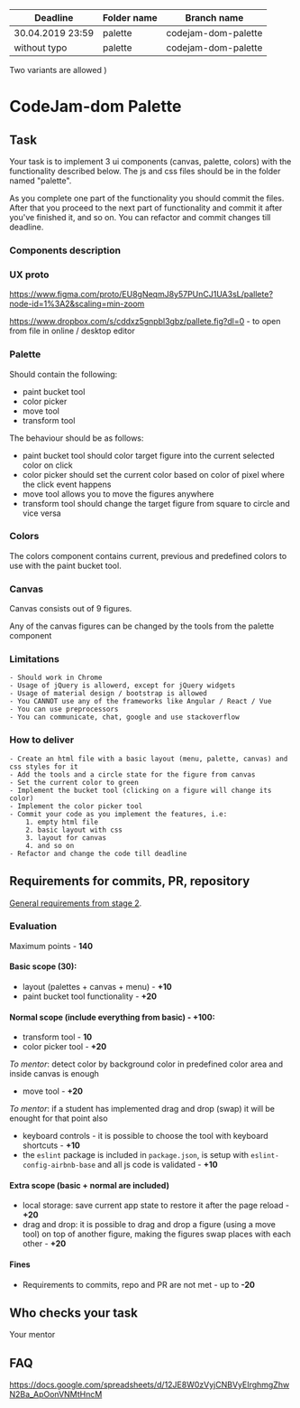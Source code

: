 
| Deadline  | Folder name | Branch name |
|-----------|-------------|-------------|
| 30.04.2019 23:59 | palette | codejam-dom-palette |
| without typo | palette | codejam-dom-palette |

Two variants are allowed )


# CodeJam-dom Palette

## Task

Your task is to implement 3 ui components (canvas, palette, colors) with the functionality described below. The js and css files should be in the folder named "palette".

As you complete one part of the functionality you should commit the files. After that you proceed to the next part of functionality and commit it after you've finished it, and so on. You can refactor and commit changes till deadline.

### Components description

### UX proto

https://www.figma.com/proto/EU8gNeqmJ8y57PUnCJ1UA3sL/pallete?node-id=1%3A2&scaling=min-zoom

https://www.dropbox.com/s/cddxz5gnpbl3gbz/pallete.fig?dl=0 - to open from file in online / desktop editor

### Palette

Should contain the following:
- paint bucket tool
- color picker
- move tool
- transform tool


The behaviour should be as follows:
- paint bucket tool should color target figure into the current selected color on click
- color picker should set the current color based on color of pixel where the click event happens
- move tool allows you to move the figures anywhere
- transform tool should change the target figure from square to circle and vice versa


### Colors

The colors component contains current, previous and predefined colors to use with the paint bucket tool.


### Canvas

Canvas consists out of 9 figures.

Any of the canvas figures can be changed by the tools from the palette component

### Limitations
    - Should work in Chrome
    - Usage of jQuery is allowerd, except for jQuery widgets
    - Usage of material design / bootstrap is allowed
    - You CANNOT use any of the frameworks like Angular / React / Vue
    - You can use preprocessors
    - You can communicate, chat, google and use stackoverflow

### How to deliver
    - Create an html file with a basic layout (menu, palette, canvas) and css styles for it
    - Add the tools and a circle state for the figure from canvas
    - Set the current color to green
    - Implement the bucket tool (clicking on a figure will change its color)
    - Implement the color picker tool
    - Commit your code as you implement the features, i.e:
        1. empty html file
        2. basic layout with css
        3. layout for canvas
        4. and so on
    - Refactor and change the code till deadline


## Requirements for commits, PR, repository

[General requirements from stage 2](https://github.com/rolling-scopes-school/docs/blob/master/docs/stage2.md).


### Evaluation

Maximum points - **140**

#### Basic scope (**30**):
- layout (palettes + canvas + menu) - **+10**
- paint bucket tool functionality - **+20**

#### Normal scope (include everything from basic) - **+100**:
- transform tool - **10**
- color picker tool - **+20**

*To mentor*: detect color by background color in predefined color area and inside canvas is enough

- move tool - **+20**

*To mentor*: if a student has implemented drag and drop (swap) it will be enought for that point also

- keyboard controls - it is possible to choose the tool with keyboard shortcuts - **+10**
- the `eslint` package is included in `package.json`, is setup with `eslint-config-airbnb-base` and all js code is validated - **+10**

#### Extra scope (basic + normal are included)
- local storage: save current app state to restore it after the page reload - **+20**
- drag and drop: it is possible to drag and drop a figure (using a move tool) on top of another figure, making the figures swap places with each other - **+20**


#### Fines
- Requirements to commits, repo and PR are not met - up to **-20**


## Who checks your task
Your mentor

## FAQ
https://docs.google.com/spreadsheets/d/12JE8W0zVyjCNBVyEIrghmgZhwN2Ba_ApOonVNMtHncM
